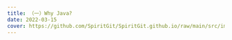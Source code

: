 ```yaml
---
title: （一）Why Java?
date: 2022-03-15
cover: https://github.com/SpiritGit/SpiritGit.github.io/raw/main/src/images/covers/java_logo.jpg
---
```


